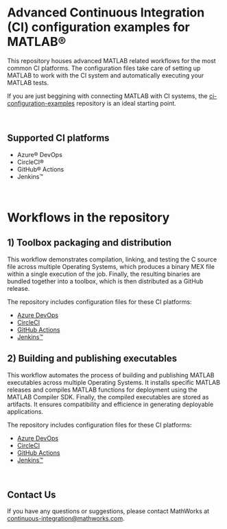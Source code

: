 # Advanced Continuous Integration (CI) configuration examples for MATLAB®

This repository houses advanced MATLAB related workflows for the most common CI platforms. The configuration files take care of setting up MATLAB to work with the CI system and automatically executing your MATLAB tests.

If you are just beggining with connecting MATLAB with CI systems, the [ci-configuration-examples](https://github.com/mathworks/ci-configuration-examples) repository is an ideal starting point.

<br>

## Supported CI platforms
* Azure® DevOps
* CircleCI®
* GitHub® Actions
* Jenkins&trade;

<br>

# Workflows in the repository

## 1) Toolbox packaging and distribution
This workflow demonstrates compilation, linking, and testing the C source file across multiple Operating Systems, which produces a binary MEX file within a single execution of the job. Finally, the resulting binaries are bundled together into a toolbox, which is then distributed as a GitHub release.

The repository includes configuration files for these CI platforms:
* [Azure DevOps](https://github.com/tsharmaMW/ci-configuration-examples/blob/main/AzureDevOps/ToolboxDistribution.yml)
* [CircleCI](https://github.com/tsharmaMW/ci-configuration-examples/blob/main/.circleci/ToolboxDistribution.yml)
* [GitHub Actions](https://github.com/tsharmaMW/ci-configuration-examples/blob/main/.github/workflows/ToolboxDistribution.yml)
* [Jenkins&trade;](https://github.com/tsharmaMW/ci-configuration-examples/blob/main/Jenkins/ToolboxDistribution.yml)

## 2) Building and publishing executables
This workflow automates the process of building and publishing MATLAB executables across multiple Operating Systems. It installs specific MATLAB releases and compiles MATLAB functions for deployment using the MATLAB Compiler SDK. Finally, the compiled executables are stored as artifacts. It ensures compatibility and efficience in generating deployable applications.

The repository includes configuration files for these CI platforms:
* [Azure DevOps](https://github.com/tsharmaMW/ci-configuration-examples/blob/main/AzureDevOps/CrossPlatformBuilder.yml)
* [CircleCI](https://github.com/tsharmaMW/ci-configuration-examples/blob/main/.circleci/CrossPlatformBuilder.yml)
* [GitHub Actions](https://github.com/tsharmaMW/ci-configuration-examples/blob/main/.github/workflows/CrossPlatformBuilder.yml)
* [Jenkins&trade;](https://github.com/tsharmaMW/ci-configuration-examples/blob/main/Jenkins/CrossPlatformBuilder.yml)

<br>

## Contact Us
If you have any questions or suggestions, please contact MathWorks at [continuous-integration@mathworks.com](mailto:continuous-integration@mathworks.com).